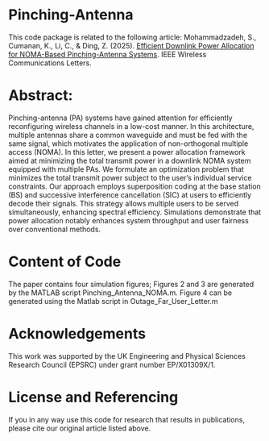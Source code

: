 # Pinching-Antenna
This code package is related to the following article: 
Mohammadzadeh, S., Cumanan, K., Li, C., & Ding, Z. (2025). [Efficient Downlink Power Allocation for NOMA-Based Pinching-Antenna Systems](https://ieeexplore.ieee.org/abstract/document/11186151). IEEE Wireless Communications Letters.

# Abstract:
Pinching-antenna (PA) systems have gained attention for efficiently reconfiguring wireless channels in a low-cost manner. In this architecture, multiple antennas share a common waveguide and must be fed with the same signal, which motivates the application of non-orthogonal multiple access (NOMA). In this letter, we present a power allocation framework aimed at minimizing the total transmit power in a downlink NOMA system equipped with multiple PAs. We formulate an optimization problem that minimizes the total transmit power subject to the user’s individual service constraints. Our approach employs superposition coding at the base station (BS) and successive interference cancellation (SIC) at users to efficiently decode their signals. This strategy allows multiple users to be served simultaneously, enhancing spectral efficiency. Simulations demonstrate that power allocation notably enhances system throughput and user fairness over conventional methods.

# Content of Code
The paper contains four simulation figures; Figures 2 and 3 are generated by the MATLAB script Pinching_Antenna_NOMA.m.
Figure 4 can be generated using the Matlab script in Outage_Far_User_Letter.m

# Acknowledgements
This work was supported by the UK Engineering and Physical Sciences Research Council (EPSRC) under grant number EP/X01309X/1.
# License and Referencing
If you in any way use this code for research that results in publications, please cite our original article listed above.



